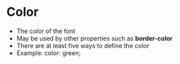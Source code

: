 # Color

- The color of the font
- May be used by other properties such as **border-color**
- There are at least five ways to define the color
- Example: color: green;